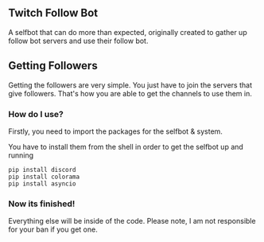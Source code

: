 ## Twitch Follow Bot
A selfbot that can do more than expected, originally created to gather up follow bot servers and use their follow bot.

## Getting Followers
Getting the followers are very simple. You just have to join the servers that give followers.
That's how you are able to get the channels to use them in.



### How do I use?
Firstly, you need to import the packages for the selfbot & system.

You have to install them from the shell in order to get the selfbot up and running
```pip
pip install discord
pip install colorama
pip install asyncio
```

### Now its finished!
Everything else will be inside of the code. Please note, I am not responsible for your ban if you get one.

